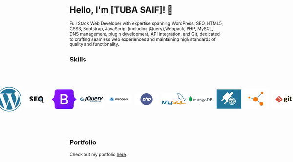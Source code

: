 # Hello, I'm [TUBA SAIF]! 👋

Full Stack Web Developer with expertise spanning WordPress, SEO, HTML5, CSS3, Bootstrap, JavaScript (including jQuery),Webpack, PHP, MySQL, DNS management, plugin development, API integration, and Git, dedicated to crafting seamless web experiences and maintaining high standards of quality and functionality.

## Skills

<div style="display: flex; justify-content: center; align-items: center; height: 200px;">
    <img src="/SKILL/wplogo.png" alt="Skill" width="80" height="auto" style="margin: 5px;" />
    <img src="/SKILL/seologo.png" alt="Skill" width="80" height="auto" style="margin: 5px;"/>
    <img src="/SKILL/Bootstraplogo.png" alt="Skill" width="80" height="auto" style="margin: 5px;"/>
    <img src="/SKILL/jquerylogo.png" alt="Skill" width="80" height="auto" style="margin: 5px;"/>
    <img src="/SKILL/webpacklogo.png" alt="Skill" width="80" height="auto" style="margin: 5px;"/>
    <img src="/SKILL/phplogo.png" alt="Skill" width="80" height="auto" style="margin: 5px;"/>
    <img src="/SKILL/Mysqllogo.png" alt="Skill" width="80" height="auto" style="margin: 5px;"/>
    <img src="/SKILL/MongoDBlogo.png" alt="Skill" width="80" height="auto" style="margin: 5px;"/>
    <img src="/SKILL/wpplugin.JPG" alt="Skill" width="80" height="auto" style="margin: 5px;"/>
    <img src="/SKILL/wprestapilogo.png" alt="Skill" width="80" height="auto" style="margin: 5px;"/>
    <img src="/SKILL/gitlogo.png" alt="Skill" width="80" height="auto" style="margin: 5px;"/>
</div>

## Portfolio

Check out my portfolio <a href="https://tubasaif.github.io/">here</a>.

